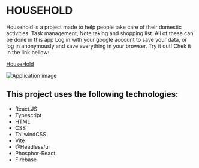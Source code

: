 <h1>HOUSEHOLD</h1>

<p>Household is a project made to help people take care of their domestic activities. Task management, Note taking and shopping list. All of these can be done in this app Log in with your google account to save your data, or log in anonymously and save everything in your browser.
Try it out! Chek it in the link bellow:

<p><a href="https://house-hold.vercel.app">HouseHold</a><p>

</p>

<img src="https://i.imgur.com/RMctPlQ.png" alt="Application image" />

<h2>This project uses the following technologies: </h3>
<ul>
  <li>React.JS</li>
  <li>Typescript</li>
  <li>HTML</li>
  <li>CSS</li>
  <li>TailwindCSS</li>
  <li>Vite</li>
  <li>@Headless/ui</li>
  <li>Phosphor-React</li>
  <li>Firebase</li>
</ul>
